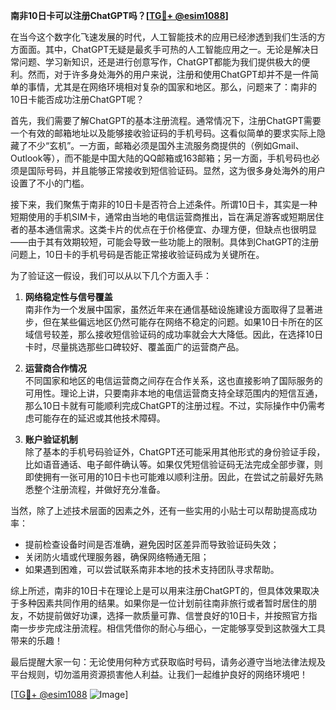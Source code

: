 **南非10日卡可以注册ChatGPT吗？[[TG💪+ @esim1088](https://t.me/s/esim1088)]**

在当今这个数字化飞速发展的时代，人工智能技术的应用已经渗透到我们生活的方方面面。其中，ChatGPT无疑是最炙手可热的人工智能应用之一。无论是解决日常问题、学习新知识，还是进行创意写作，ChatGPT都能为我们提供极大的便利。然而，对于许多身处海外的用户来说，注册和使用ChatGPT却并不是一件简单的事情，尤其是在网络环境相对复杂的国家和地区。那么，问题来了：南非的10日卡能否成功注册ChatGPT呢？

首先，我们需要了解ChatGPT的基本注册流程。通常情况下，注册ChatGPT需要一个有效的邮箱地址以及能够接收验证码的手机号码。这看似简单的要求实际上隐藏了不少“玄机”。一方面，邮箱必须是国外主流服务商提供的（例如Gmail、Outlook等），而不能是中国大陆的QQ邮箱或163邮箱；另一方面，手机号码也必须是国际号码，并且能够正常接收到短信验证码。显然，这为很多身处海外的用户设置了不小的门槛。

接下来，我们聚焦于南非的10日卡是否符合上述条件。所谓10日卡，其实是一种短期使用的手机SIM卡，通常由当地的电信运营商推出，旨在满足游客或短期居住者的基本通信需求。这类卡片的优点在于价格便宜、办理方便，但缺点也很明显——由于其有效期较短，可能会导致一些功能上的限制。具体到ChatGPT的注册问题上，10日卡的手机号码是否能正常接收验证码成为关键所在。

为了验证这一假设，我们可以从以下几个方面入手：

1. **网络稳定性与信号覆盖**  
南非作为一个发展中国家，虽然近年来在通信基础设施建设方面取得了显著进步，但在某些偏远地区仍然可能存在网络不稳定的问题。如果10日卡所在的区域信号较差，那么接收短信验证码的成功率就会大大降低。因此，在选择10日卡时，尽量挑选那些口碑较好、覆盖面广的运营商产品。

2. **运营商合作情况**  
不同国家和地区的电信运营商之间存在合作关系，这也直接影响了国际服务的可用性。理论上讲，只要南非本地的电信运营商支持全球范围内的短信互通，那么10日卡就有可能顺利完成ChatGPT的注册过程。不过，实际操作中仍需考虑可能存在的延迟或其他技术障碍。

3. **账户验证机制**  
除了基本的手机号码验证外，ChatGPT还可能采用其他形式的身份验证手段，比如语音通话、电子邮件确认等。如果仅凭短信验证码无法完成全部步骤，则即使拥有一张可用的10日卡也可能难以顺利注册。因此，在尝试之前最好先熟悉整个注册流程，并做好充分准备。

当然，除了上述技术层面的因素之外，还有一些实用的小贴士可以帮助提高成功率：

- 提前检查设备时间是否准确，避免因时区差异而导致验证码失效；
- 关闭防火墙或代理服务器，确保网络畅通无阻；
- 如果遇到困难，可以尝试联系南非本地的技术支持团队寻求帮助。

综上所述，南非的10日卡在理论上是可以用来注册ChatGPT的，但具体效果取决于多种因素共同作用的结果。如果你是一位计划前往南非旅行或者暂时居住的朋友，不妨提前做好功课，选择一款质量可靠、信誉良好的10日卡，并按照官方指南一步步完成注册流程。相信凭借你的耐心与细心，一定能够享受到这款强大工具带来的乐趣！

最后提醒大家一句：无论使用何种方式获取临时号码，请务必遵守当地法律法规及平台规则，切勿滥用资源损害他人利益。让我们一起维护良好的网络环境吧！

[[TG💪+ @esim1088](https://t.me/s/esim1088) ![Image](https://i.postimg.cc/4NQfJmqS/Snipaste-2025-05-13-00-14-12.png)]